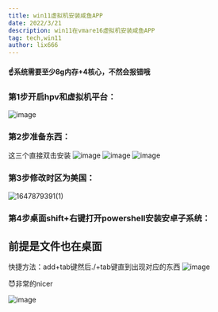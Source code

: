 ```yaml
---
title: win11虚拟机安装咸鱼APP
date: 2022/3/21
description: win11在vmare16虚拟机安装咸鱼APP
tag: tech,win11
author: lix666
---
```

#### ☝系统需要至少8g内存+4核心，不然会报错哦
### 第1步开启hpv和虚拟机平台：
![image](https://user-images.githubusercontent.com/26183306/159303587-b5548baf-cccf-4c6e-a711-bea38240c1f2.png)
### 第2步准备东西：
这三个直接双击安装
![image](https://user-images.githubusercontent.com/26183306/159303796-0934db44-bad3-4b16-8c8e-823dbfd9fa1a.png)
![image](https://user-images.githubusercontent.com/26183306/159303878-06493feb-a171-4658-a7ae-c7d002d38b49.png)
![image](https://user-images.githubusercontent.com/26183306/159303916-972d72da-2d02-4cb0-8378-cc10e3fcb4ae.png)


### 第3步修改时区为美国：
![1647879391(1)](https://user-images.githubusercontent.com/26183306/159304273-6994f511-94cd-499f-b999-a0613977cf8e.png)
### 第4步桌面shift+右键打开powershell安装安卓子系统：
前提是文件也在桌面
------
快捷方法：add+tab键然后./+tab键直到出现对应的东西
![image](https://user-images.githubusercontent.com/26183306/159304765-69e48db8-c012-4ca1-a8e9-09dd02e2f34b.png)



😈非常的nicer

![image](https://user-images.githubusercontent.com/26183306/159302311-0c99e806-9cb8-4773-aba1-fabb1f397787.png)
